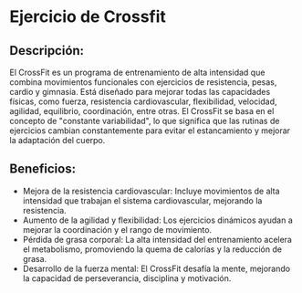 # Ejercicio de Crossfit

## Descripción:
El CrossFit es un programa de entrenamiento de alta intensidad que combina movimientos funcionales con ejercicios de resistencia, pesas, cardio y gimnasia. Está diseñado para mejorar todas las capacidades físicas, como fuerza, resistencia cardiovascular, flexibilidad, velocidad, agilidad, equilibrio, coordinación, entre otras. El CrossFit se basa en el concepto de "constante variabilidad", lo que significa que las rutinas de ejercicios cambian constantemente para evitar el estancamiento y mejorar la adaptación del cuerpo.

## Beneficios:
- Mejora de la resistencia cardiovascular: Incluye movimientos de alta intensidad que trabajan el sistema cardiovascular, mejorando la resistencia.
- Aumento de la agilidad y flexibilidad: Los ejercicios dinámicos ayudan a mejorar la coordinación y el rango de movimiento.
- Pérdida de grasa corporal: La alta intensidad del entrenamiento acelera el metabolismo, promoviendo la quema de calorías y la reducción de grasa.
- Desarrollo de la fuerza mental: El CrossFit desafía la mente, mejorando la capacidad de perseverancia, disciplina y motivación.
